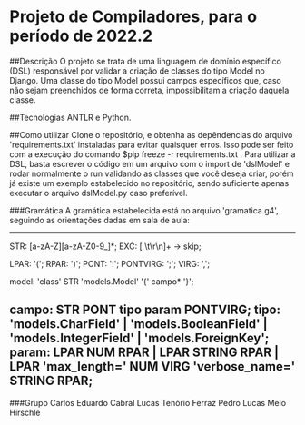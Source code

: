 # Projeto de Compiladores, para o período de 2022.2

##Descrição
O projeto se trata de uma linguagem de domínio específico (DSL) responsável por validar a criação de classes do tipo Model no Django.
Uma classe do tipo Model possui campos específicos que, caso não sejam preenchidos de forma correta, impossibilitam a criação daquela classe.

##Tecnologias
ANTLR e Python.

##Como utilizar
Clone o repositório, e obtenha as depêndencias do arquivo 'requirements.txt' instaladas para evitar quaisquer erros.
Isso pode ser feito com a execução do comando $pip freeze -r requirements.txt  .
Para utilizar a DSL, basta escrever o código em um arquivo com o import de 'dslModel' e rodar normalmente o run validando as classes que você deseja criar, porém já existe um exemplo estabelecido no repositório, sendo suficiente apenas executar o arquivo dslModel.py caso preferível.

###Gramática
A gramática estabelecida está no arquivo 'gramatica.g4', seguindo as orientações dadas em sala de aula:

--------------------------------------------------------------------------------------------------
STR: [a-zA-Z][a-zA-Z0-9_]*;
EXC: [ \t\r\n]+ -> skip;

LPAR: '(';
RPAR: ')';
PONT: ':';
PONTVIRG: ';';
VIRG: ',';

model: 'class' STR 'models.Model' '{' campo* '}';

campo: STR PONT tipo param PONTVIRG;
tipo: 'models.CharField'  | 'models.BooleanField' | 'models.IntegerField' | 'models.ForeignKey';
param: LPAR NUM RPAR | LPAR STRING RPAR | LPAR 'max_length=' NUM VIRG 'verbose_name=' STRING RPAR;
--------------------------------------------------------------------------------------------------

###Grupo
Carlos Eduardo Cabral
Lucas Tenório Ferraz
Pedro Lucas Melo Hirschle
